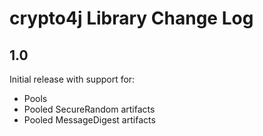 # crypto4j Library Change Log

## 1.0

Initial release with support for:

- Pools
- Pooled SecureRandom artifacts
- Pooled MessageDigest artifacts
